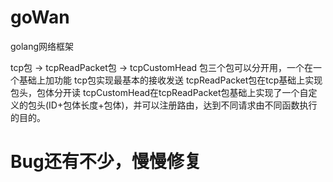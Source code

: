 # goWan
golang网络框架

tcp包 -> tcpReadPacket包 -> tcpCustomHead 包三个包可以分开用，一个在一个基础上加功能
tcp包实现最基本的接收发送
tcpReadPacket包在tcp基础上实现包头，包体分开读
tcpCustomHead在tcpReadPacket包基础上实现了一个自定义的包头(ID+包体长度+包体)，并可以注册路由，达到不同请求由不同函数执行的目的。
# Bug还有不少，慢慢修复